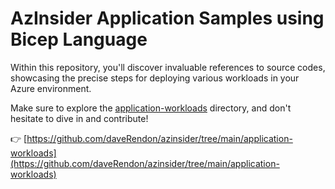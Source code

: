 # AzInsider Application Samples using Bicep Language

Within this repository, you'll discover invaluable references to source codes, showcasing the precise steps for deploying various workloads in your Azure environment.

Make sure to explore the [application-workloads](https://github.com/daveRendon/azinsider/tree/main/application-workloads) directory, and don't hesitate to dive in and contribute!

👉 [https://github.com/daveRendon/azinsider/tree/main/application-workloads](https://github.com/daveRendon/azinsider/tree/main/application-workloads)


